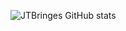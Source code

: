 ![JTBringes GitHub stats](https://github-readme-stats.vercel.app/api?username=JTBringe&show_icons=true&theme=midnight-purple)
